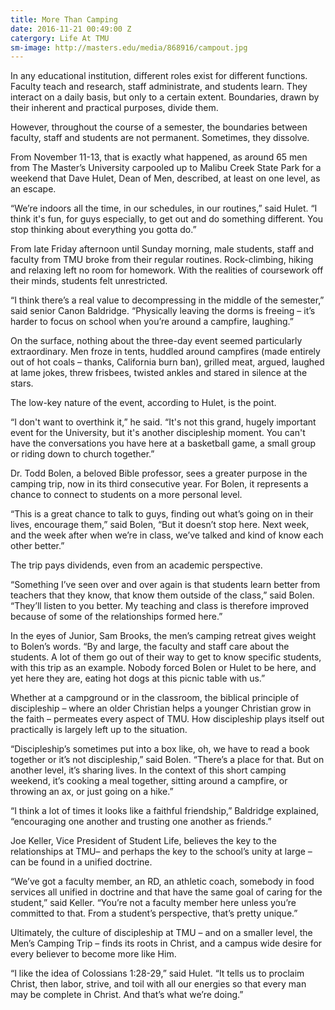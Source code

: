 ```yaml
---
title: More Than Camping
date: 2016-11-21 00:49:00 Z
catergory: Life At TMU
sm-image: http://masters.edu/media/868916/campout.jpg
---
```


In any educational institution, different roles exist for different functions. Faculty teach and research, staff administrate, and students learn. They interact on a daily basis, but only to a certain extent. Boundaries, drawn by their inherent and practical purposes, divide them.

However, throughout the course of a semester, the boundaries between faculty, staff and students are not permanent. Sometimes, they dissolve.

From November 11-13, that is exactly what happened, as around 65 men from The Master’s University carpooled up to Malibu Creek State Park for a weekend that Dave Hulet, Dean of Men, described, at least on one level, as an escape.

“We’re indoors all the time, in our schedules, in our routines,” said Hulet. “I think it's fun, for guys especially, to get out and do something different. You stop thinking about everything you gotta do.”

From late Friday afternoon until Sunday morning, male students, staff and faculty from TMU broke from their regular routines. Rock-climbing, hiking and relaxing left no room for homework. With the realities of coursework off their minds, students felt unrestricted.

“I think there’s a real value to decompressing in the middle of the semester,” said senior Canon Baldridge. “Physically leaving the dorms is freeing – it’s harder to focus on school when you’re around a campfire, laughing.”

On the surface, nothing about the three-day event seemed particularly extraordinary. Men froze in tents, huddled around campfires (made entirely out of hot coals – thanks, California burn ban), grilled meat, argued, laughed at lame jokes, threw frisbees, twisted ankles and stared in silence at the stars.

The low-key nature of the event, according to Hulet, is the point.

“I don't want to overthink it,” he said. “It's not this grand, hugely important event for the University, but it's another discipleship moment. You can't have the conversations you have here at a basketball game, a small group or riding down to church together.”

Dr. Todd Bolen, a beloved Bible professor, sees a greater purpose in the camping trip, now in its third consecutive year. For Bolen, it represents a chance to connect to students on a more personal level.

“This is a great chance to talk to guys, finding out what’s going on in their lives, encourage them,” said Bolen, “But it doesn’t stop here. Next week, and the week after when we’re in class, we’ve talked and kind of know each other better.”

The trip pays dividends, even from an academic perspective.

“Something I’ve seen over and over again is that students learn better from teachers that they know, that know them outside of the class,” said Bolen. “They’ll listen to you better. My teaching and class is therefore improved because of some of the relationships formed here.”

In the eyes of Junior, Sam Brooks, the men’s camping retreat gives weight to Bolen’s words. “By and large, the faculty and staff care about the students. A lot of them go out of their way to get to know specific students, with this trip as an example. Nobody forced Bolen or Hulet to be here, and yet here they are, eating hot dogs at this picnic table with us.”

Whether at a campground or in the classroom, the biblical principle of discipleship – where an older Christian helps a younger Christian grow in the faith – permeates every aspect of TMU. How discipleship plays itself out practically is largely left up to the situation.

“Discipleship’s sometimes put into a box like, oh, we have to read a book together or it’s not discipleship,” said Bolen. “There’s a place for that. But on another level, it’s sharing lives. In the context of this short camping weekend, it’s cooking a meal together, sitting around a campfire, or throwing an ax, or just going on a hike.”

“I think a lot of times it looks like a faithful friendship,” Baldridge explained, “encouraging one another and trusting one another as friends.”

Joe Keller, Vice President of Student Life, believes the key to the relationships at TMU– and perhaps the key to the school’s unity at large – can be found in a unified doctrine.

“We’ve got a faculty member, an RD, an athletic coach, somebody in food services all unified in doctrine and that have the same goal of caring for the student,” said Keller. “You’re not a faculty member here unless you’re committed to that. From a student’s perspective, that’s pretty unique.”

Ultimately, the culture of discipleship at TMU – and on a smaller level, the Men’s Camping Trip – finds its roots in Christ, and a campus wide desire for every believer to become more like Him.

“I like the idea of Colossians 1:28-29,” said Hulet. “It tells us to proclaim Christ, then labor, strive, and toil with all our energies so that every man may be complete in Christ. And that’s what we’re doing.”